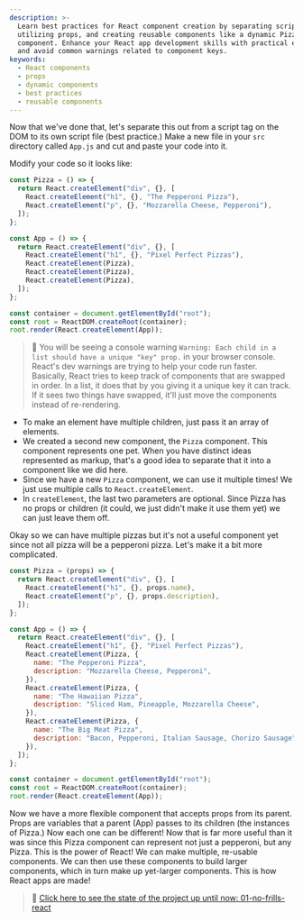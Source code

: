 ```yaml
---
description: >-
  Learn best practices for React component creation by separating script tags,
  utilizing props, and creating reusable components like a dynamic Pizza
  component. Enhance your React app development skills with practical examples
  and avoid common warnings related to component keys.
keywords:
  - React components
  - props
  - dynamic components
  - best practices
  - reusable components
---
```

Now that we've done that, let's separate this out from a script tag on the DOM to its own script file (best practice.) Make a new file in your `src` directory called `App.js` and cut and paste your code into it.

Modify your code so it looks like:

```javascript
const Pizza = () => {
  return React.createElement("div", {}, [
    React.createElement("h1", {}, "The Pepperoni Pizza"),
    React.createElement("p", {}, "Mozzarella Cheese, Pepperoni"),
  ]);
};

const App = () => {
  return React.createElement("div", {}, [
    React.createElement("h1", {}, "Pixel Perfect Pizzas"),
    React.createElement(Pizza),
    React.createElement(Pizza),
    React.createElement(Pizza),
  ]);
};

const container = document.getElementById("root");
const root = ReactDOM.createRoot(container);
root.render(React.createElement(App));
```

> 🚨 You will be seeing a console warning `Warning: Each child in a list should have a unique "key" prop.` in your browser console. React's dev warnings are trying to help your code run faster. Basically, React tries to keep track of components that are swapped in order. In a list, it does that by you giving it a unique key it can track. If it sees two things have swapped, it'll just move the components instead of re-rendering.

- To make an element have multiple children, just pass it an array of elements.
- We created a second new component, the `Pizza` component. This component represents one pet. When you have distinct ideas represented as markup, that's a good idea to separate that it into a component like we did here.
- Since we have a new `Pizza` component, we can use it multiple times! We just use multiple calls to `React.createElement`.
- In `createElement`, the last two parameters are optional. Since Pizza has no props or children (it could, we just didn't make it use them yet) we can just leave them off.

Okay so we can have multiple pizzas but it's not a useful component yet since not all pizza will be a pepperoni pizza. Let's make it a bit more complicated.

```javascript
const Pizza = (props) => {
  return React.createElement("div", {}, [
    React.createElement("h1", {}, props.name),
    React.createElement("p", {}, props.description),
  ]);
};

const App = () => {
  return React.createElement("div", {}, [
    React.createElement("h1", {}, "Pixel Perfect Pizzas"),
    React.createElement(Pizza, {
      name: "The Pepperoni Pizza",
      description: "Mozzarella Cheese, Pepperoni",
    }),
    React.createElement(Pizza, {
      name: "The Hawaiian Pizza",
      description: "Sliced Ham, Pineapple, Mozzarella Cheese",
    }),
    React.createElement(Pizza, {
      name: "The Big Meat Pizza",
      description: "Bacon, Pepperoni, Italian Sausage, Chorizo Sausage",
    }),
  ]);
};

const container = document.getElementById("root");
const root = ReactDOM.createRoot(container);
root.render(React.createElement(App));
```

Now we have a more flexible component that accepts props from its parent. Props are variables that a parent (App) passes to its children (the instances of Pizza.) Now each one can be different! Now that is far more useful than it was since this Pizza component can represent not just a pepperoni, but any Pizza. This is the power of React! We can make multiple, re-usable components. We can then use these components to build larger components, which in turn make up yet-larger components. This is how React apps are made!

> 🏁 [Click here to see the state of the project up until now: 01-no-frills-react][step]

[step]: https://github.com/btholt/citr-v9-project/tree/master/01-no-frills-react
